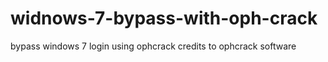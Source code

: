 # widnows-7-bypass-with-oph-crack
bypass windows 7 login using ophcrack
credits to ophcrack software
 
